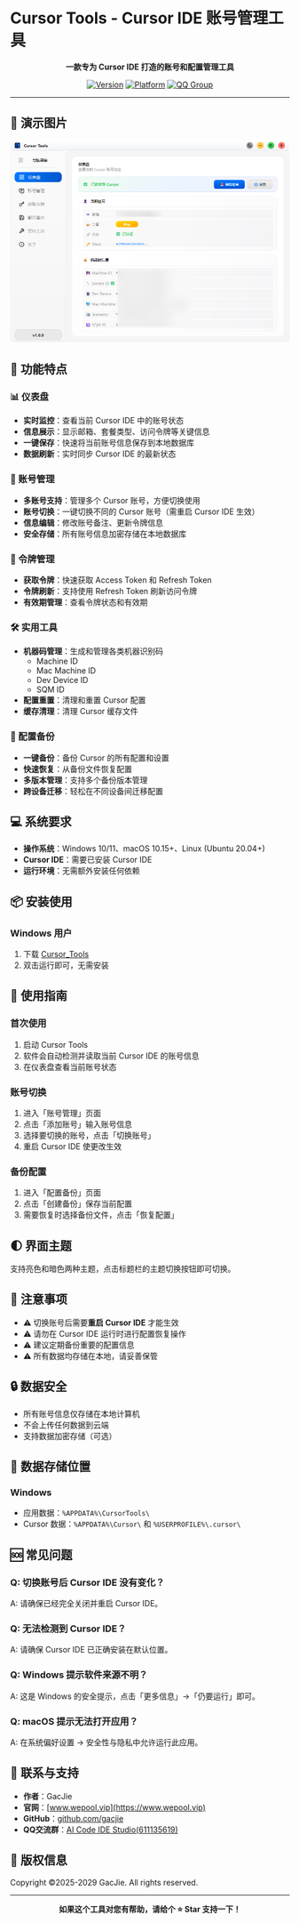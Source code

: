 # Cursor Tools - Cursor IDE 账号管理工具

<div align="center">

  **一款专为 Cursor IDE 打造的账号和配置管理工具**
  
  [![Version](https://img.shields.io/badge/版本-v1.0.0-blue)](https://github.com/gacjie)
  [![Platform](https://img.shields.io/badge/平台-Windows%20-green)](https://github.com/gacjie)
  [![QQ Group](https://img.shields.io/badge/QQ群-611135619-red)](https://qm.qq.com/q/HnbHjpP4wq)
</div>

---
## 🎨 演示图片   
![demo](https://github.com/gacjie/cursor_tools/blob/main/demo.png?raw=true)

## 🚀 功能特点

### 📊 仪表盘
- **实时监控**：查看当前 Cursor IDE 中的账号状态
- **信息展示**：显示邮箱、套餐类型、访问令牌等关键信息
- **一键保存**：快速将当前账号信息保存到本地数据库
- **数据刷新**：实时同步 Cursor IDE 的最新状态

### 👥 账号管理
- **多账号支持**：管理多个 Cursor 账号，方便切换使用
- **账号切换**：一键切换不同的 Cursor 账号（需重启 Cursor IDE 生效）
- **信息编辑**：修改账号备注、更新令牌信息
- **安全存储**：所有账号信息加密存储在本地数据库

### 🔑 令牌管理
- **获取令牌**：快速获取 Access Token 和 Refresh Token
- **令牌刷新**：支持使用 Refresh Token 刷新访问令牌
- **有效期管理**：查看令牌状态和有效期

### 🛠️ 实用工具
- **机器码管理**：生成和管理各类机器识别码
  - Machine ID
  - Mac Machine ID
  - Dev Device ID
  - SQM ID
- **配置重置**：清理和重置 Cursor 配置
- **缓存清理**：清理 Cursor 缓存文件

### 💾 配置备份
- **一键备份**：备份 Cursor 的所有配置和设置
- **快速恢复**：从备份文件恢复配置
- **多版本管理**：支持多个备份版本管理
- **跨设备迁移**：轻松在不同设备间迁移配置

## 💻 系统要求

- **操作系统**：Windows 10/11、macOS 10.15+、Linux (Ubuntu 20.04+)
- **Cursor IDE**：需要已安装 Cursor IDE
- **运行环境**：无需额外安装任何依赖

## 📦 安装使用

### Windows 用户
1. 下载 [Cursor_Tools](https://github.com/gacjie/cursor_tools/releases)
2. 双击运行即可，无需安装

## 🎯 使用指南

### 首次使用
1. 启动 Cursor Tools
2. 软件会自动检测并读取当前 Cursor IDE 的账号信息
3. 在仪表盘查看当前账号状态

### 账号切换
1. 进入「账号管理」页面
2. 点击「添加账号」输入账号信息
3. 选择要切换的账号，点击「切换账号」
4. 重启 Cursor IDE 使更改生效

### 备份配置
1. 进入「配置备份」页面
2. 点击「创建备份」保存当前配置
3. 需要恢复时选择备份文件，点击「恢复配置」

## 🌓 界面主题

支持亮色和暗色两种主题，点击标题栏的主题切换按钮即可切换。

## 📝 注意事项

- ⚠️ 切换账号后需要**重启 Cursor IDE** 才能生效
- ⚠️ 请勿在 Cursor IDE 运行时进行配置恢复操作
- ⚠️ 建议定期备份重要的配置信息
- ⚠️ 所有数据均存储在本地，请妥善保管

## 🔒 数据安全

- 所有账号信息仅存储在本地计算机
- 不会上传任何数据到云端
- 支持数据加密存储（可选）

## 📁 数据存储位置

### Windows
- 应用数据：`%APPDATA%\CursorTools\`
- Cursor 数据：`%APPDATA%\Cursor\` 和 `%USERPROFILE%\.cursor\`

## 🆘 常见问题

### Q: 切换账号后 Cursor IDE 没有变化？
A: 请确保已经完全关闭并重启 Cursor IDE。

### Q: 无法检测到 Cursor IDE？
A: 请确保 Cursor IDE 已正确安装在默认位置。

### Q: Windows 提示软件来源不明？
A: 这是 Windows 的安全提示，点击「更多信息」→「仍要运行」即可。

### Q: macOS 提示无法打开应用？
A: 在系统偏好设置 → 安全性与隐私中允许运行此应用。

## 🤝 联系与支持

- **作者**：GacJie
- **官网**：[www.wepool.vip](https://www.wepool.vip)
- **GitHub**：[github.com/gacjie](https://github.com/gacjie)
- **QQ交流群**：[AI Code IDE Studio(611135619)](https://qm.qq.com/q/HnbHjpP4wq)

## 📄 版权信息

Copyright ©2025-2029 GacJie. All rights reserved.

---

<div align="center">
  <b>如果这个工具对您有帮助，请给个 ⭐ Star 支持一下！</b>

</div>





